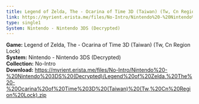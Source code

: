 ```yaml
---
title: Legend of Zelda, The - Ocarina of Time 3D (Taiwan) (Tw, Cn Region Lock)
link: https://myrient.erista.me/files/No-Intro/Nintendo%20-%20Nintendo%203DS%20(Decrypted)/Legend%20of%20Zelda,%20The%20-%20Ocarina%20of%20Time%203D%20(Taiwan)%20(Tw,%20Cn%20Region%20Lock).zip
type: single1
System: Nintendo - Nintendo 3DS (Decrypted)
---
```

<b>Game:</b> Legend of Zelda, The - Ocarina of Time 3D (Taiwan) (Tw, Cn Region Lock)<br>
<b>System:</b> Nintendo - Nintendo 3DS (Decrypted)<br>
<b>Collection:</b> No-Intro<br>
<b>Download:</b> https://myrient.erista.me/files/No-Intro/Nintendo%20-%20Nintendo%203DS%20(Decrypted)/Legend%20of%20Zelda,%20The%20-%20Ocarina%20of%20Time%203D%20(Taiwan)%20(Tw,%20Cn%20Region%20Lock).zip